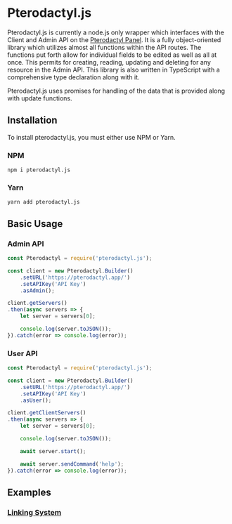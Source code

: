 # Pterodactyl.js

Pterodactyl.js is currently a node.js only wrapper which interfaces with the Client and Admin API on the [Pterodactyl Panel](https://pterodactyl.io). It is a fully object-oriented library which utilizes almost all functions within the API routes. The functions put forth allow for individual fields to be edited as well as all at once. This permits for creating, reading, updating and deleting for any resource in the Admin API. This library is also written in TypeScript with a comprehensive type declaration along with it. 

Pterodactyl.js uses promises for handling of the data that is provided along with update functions.

## Installation
To install pterodactyl.js, you must either use NPM or Yarn. 

### NPM
```console
npm i pterodactyl.js
```

### Yarn
```console
yarn add pterodactyl.js
```

## Basic Usage

### Admin API

```js
const Pterodactyl = require('pterodactyl.js');

const client = new Pterodactyl.Builder()
    .setURL('https://pterodactyl.app/')
    .setAPIKey('API Key')
    .asAdmin();

client.getServers()
.then(async servers => {
    let server = servers[0];

    console.log(server.toJSON());
}).catch(error => console.log(error));
```

### User API

```js
const Pterodactyl = require('pterodactyl.js');

const client = new Pterodactyl.Builder()
    .setURL('https://pterodactyl.app/')
    .setAPIKey('API Key')
    .asUser();

client.getClientServers()
.then(async servers => {
    let server = servers[0];

    console.log(server.toJSON());

    await server.start();

    await server.sendCommand('help');
}).catch(error => console.log(error));
```

## Examples

### [Linking System](https://github.com/RedstoneGamez/Pterodactyl.js/tree/master/examples#)